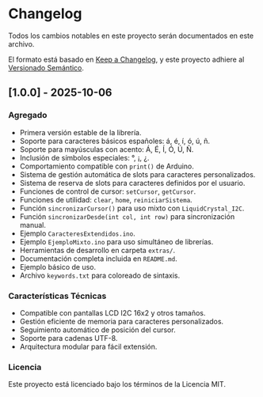 # Changelog

Todos los cambios notables en este proyecto serán documentados en este archivo.

El formato está basado en [Keep a Changelog](https://keepachangelog.com/en/1.0.0/),
y este proyecto adhiere al [Versionado Semántico](https://semver.org/spec/v2.0.0.html).

## [1.0.0] - 2025-10-06

### Agregado
- Primera versión estable de la librería.
- Soporte para caracteres básicos españoles: á, é, í, ó, ú, ñ.
- Soporte para mayúsculas con acento: Á, É, Í, Ó, Ú, Ñ.
- Inclusión de símbolos especiales: °, ¡, ¿.
- Comportamiento compatible con `print()` de Arduino.
- Sistema de gestión automática de slots para caracteres personalizados.
- Sistema de reserva de slots para caracteres definidos por el usuario.
- Funciones de control de cursor: `setCursor`, `getCursor`.
- Funciones de utilidad: `clear`, `home`, `reiniciarSistema`.
- Función `sincronizarCursor()` para uso mixto con `LiquidCrystal_I2C`.
- Función `sincronizarDesde(int col, int row)` para sincronización manual.
- Ejemplo `CaracteresExtendidos.ino`.
- Ejemplo `EjemploMixto.ino` para uso simultáneo de librerías.
- Herramientas de desarrollo en carpeta `extras/`.
- Documentación completa incluida en `README.md`.
- Ejemplo básico de uso.
- Archivo `keywords.txt` para coloreado de sintaxis.

### Características Técnicas
- Compatible con pantallas LCD I2C 16x2 y otros tamaños.
- Gestión eficiente de memoria para caracteres personalizados.
- Seguimiento automático de posición del cursor.
- Soporte para cadenas UTF-8.
- Arquitectura modular para fácil extensión.

### Licencia
Este proyecto está licenciado bajo los términos de la Licencia MIT.

